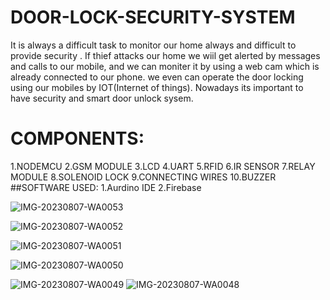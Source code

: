 # DOOR-LOCK-SECURITY-SYSTEM
It is always a difficult task to monitor our home always and difficult to provide security .
If thief attacks our home we wiil get alerted by messages and calls to our mobile,
and we can moniter it by using a web cam which is already connected to our phone. 
we even can operate the door locking using our mobiles by IOT(Internet of things).
Nowadays its important to have security and smart door unlock sysem.
# COMPONENTS:
1.NODEMCU 
2.GSM MODULE
3.LCD
4.UART
5.RFID
6.IR SENSOR
7.RELAY MODULE
8.SOLENOID LOCK
9.CONNECTING WIRES
10.BUZZER
##SOFTWARE USED:
1.Aurdino IDE
2.Firebase



![IMG-20230807-WA0053](https://github.com/Harinayan29/DOOR-LOCK-SECURITY-SYSTEM/assets/136988917/04190f51-ee84-419a-80a4-da017231e6c2)

![IMG-20230807-WA0052](https://github.com/Harinayan29/DOOR-LOCK-SECURITY-SYSTEM/assets/136988917/3a7f17a5-86ad-4ccb-a192-a4e14347edae)

![IMG-20230807-WA0051](https://github.com/Harinayan29/DOOR-LOCK-SECURITY-SYSTEM/assets/136988917/6742342f-00dd-4b5f-a6f6-fba80f720c4a)

![IMG-20230807-WA0050](https://github.com/Harinayan29/DOOR-LOCK-SECURITY-SYSTEM/assets/136988917/84e19116-c667-4256-a86b-57c82e6c1872)

![IMG-20230807-WA0049](https://github.com/Harinayan29/DOOR-LOCK-SECURITY-SYSTEM/assets/136988917/630d26be-7911-4876-9a96-4f7553e05856)
![IMG-20230807-WA0048](https://github.com/Harinayan29/DOOR-LOCK-SECURITY-SYSTEM/assets/136988917/dae502b5-4cf8-4659-ad1c-0e318d2095b2)

